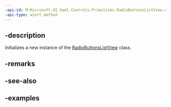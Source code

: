 ```yaml
---
-api-id: M:Microsoft.UI.Xaml.Controls.Primitives.RadioButtonsListView.#ctor
-api-type: winrt method
---
```


## -description

Initializes a new instance of the [RadioButtonsListView](radiobuttonslistview.md) class.

## -remarks

## -see-also

## -examples

